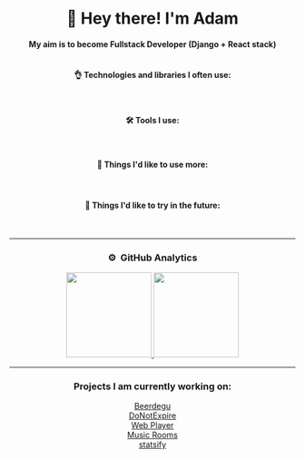 <div align="center">
  <div>
    <h1>👋 Hey there! I'm Adam</h1>
  </div>

#### My aim is to become Fullstack Developer (Django + React stack)<br><br>

#### 👌 Technologies and libraries I often use:

  <div>
    <img src="https://img.shields.io/badge/Python-3776AB?style=flat&logo=python&logoColor=white" alt=""/>&nbsp;
    <img src="https://img.shields.io/badge/Django-092E20?style=flat&logo=django&logoColor=white" alt=""/>&nbsp;
    <img src="https://img.shields.io/badge/HTML5-E34F26?style=flat&logo=html5&logoColor=white" alt=""/>&nbsp;
    <img src="https://img.shields.io/badge/CSS3-1572B6?style=flat&logo=css3&logoColor=white" alt=""/>&nbsp;
    <img src="https://img.shields.io/badge/-JavaScript-05122A?style=flat&logo=javascript" alt=""/>&nbsp;
    <img src="https://img.shields.io/badge/TypeScript-007ACC?style=flat&logo=typescript&logoColor=white" alt=""/>&nbsp;
    <img src="https://img.shields.io/badge/React-20232A?style=flat&logo=react&logoColor=61DAFB" alt=""/>&nbsp;
    <img src="https://img.shields.io/badge/Material--UI-0081CB?style=flat&logo=material-ui&logoColor=white" alt=""/>&nbsp;
  </div>
  
  #### 🛠️ Tools I use:
  <div>
    <img src="https://img.shields.io/badge/-Postman-05122A?style=flat&logo=postman&logoColor=fc9803" alt=""/>&nbsp;
    <img src="https://img.shields.io/badge/-Pycharm-05122A?style=flat&logo=pycharm&logoColor=40a832" alt=""/>&nbsp;
    <img src="https://img.shields.io/badge/-Webstorm-05122A?style=flat&logo=webstorm&logoColor=32a0a8" alt=""/>&nbsp;
    <img src="https://img.shields.io/badge/-Visual%20Studio%20Code-05122A?style=flat&logo=visual-studio-code&logoColor=007ACC" alt=""/>&nbsp;
    <img src="https://img.shields.io/badge/npm-05122A?style=flat&logo=npm" alt="" />&nbsp;
    <img src="https://img.shields.io/badge/-Git-05122A?style=flat&logo=git" alt=""/>&nbsp;
    <img src="https://img.shields.io/badge/-GitHub-05122A?style=flat&logo=github" alt=""/>&nbsp;
  </div>

#### 🧐 Things I'd like to use more:
   <div>
    <img src="https://img.shields.io/badge/Docker-008FCC?style=flat&logo=docker&logoColor=white" alt=""/>&nbsp;
    <img src="https://img.shields.io/badge/Sass-CC6699?style=flat&logo=sass&logoColor=white" alt=""/>&nbsp;
    <img src="https://img.shields.io/badge/Redux-593D88?style=flat&logo=redux&logoColor=white" alt=""/>&nbsp;
    <img src="https://img.shields.io/badge/Bootstrap-563D7C?style=flat&logo=bootstrap&logoColor=white" alt=""/>&nbsp;
    <img src="https://img.shields.io/badge/SQL-07405E?style=flat&logo=sqlite&logoColor=white" alt=""/>&nbsp;
    <img src="https://img.shields.io/badge/PostgreSQL-316192?style=flat&logo=postgresql&logoColor=white" alt=""/>&nbsp;
  </div>


#### 🤔 Things I'd like to try in the future:

  <div>
    <img src="https://img.shields.io/badge/Firebase%20-%23039BE5.svg?&style=flat&logo=firebase" alt=""/>&nbsp;
    <img src="https://img.shields.io/badge/MongoDB-4EA94B?style=flat&logo=mongodb&logoColor=white" alt=""/>&nbsp;
    <img src="https://img.shields.io/badge/FastAPI-109989?style=flat&logo=FASTAPI&logoColor=white" alt=""/>&nbsp;
    <img src="https://img.shields.io/badge/TailwindCSS-38B2AC?style=flat&logo=tailwind-css&logoColor=white" alt=""/>&nbsp;
    <img src="https://img.shields.io/badge/Chakra--UI-319795?style=flat&logo=chakra-ui&logoColor=white" alt=""/>&nbsp;
    <img src="https://img.shields.io/badge/-GraphQL-E10098?style=flat&logo=graphql&logoColor=white" alt=""/>&nbsp;
    <img src="https://img.shields.io/badge/Gatsby-663399?style=flat&logo=gatsby&logoColor=white" alt=""/>&nbsp;
    <img src="https://img.shields.io/badge/Next.js-%23000000.svg?&style=flat&logo=next.js&logoColor=white" alt=""/>&nbsp;
  </div>
  
---

### ⚙️ &nbsp;GitHub Analytics

  <p>
  <a href="https://github.com/Alschn">
    <img height="150em" src="https://github-readme-stats-eight-theta.vercel.app/api?username=Alschn&show_icons=true&theme=algolia&include_all_commits=true&count_private=true"/>
    <img height="150em" src="https://github-readme-stats-eight-theta.vercel.app/api/top-langs/?username=Alschn&layout=compact&langs_count=8&theme=algolia"/>
  </a>
  </p>

---

### Projects I am currently working on:

  <div>
    <a href="https://github.com/Alschn/Beerdegu">Beerdegu</a><br>
    <a href="https://github.com/Alschn/DoNotExpire">DoNotExpire</a><br>
    <a href="https://github.com/Alschn/WebPlayer">Web Player</a><br>
    <a href="https://github.com/Alschn/MusicRooms">Music Rooms</a><br>
    <a href="https://github.com/Alschn/statsify">statsify</a><br>
  </div>
  
</div>
